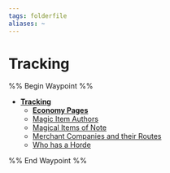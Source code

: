 ```yaml
---
tags: folderfile
aliases: ~
---
```


# Tracking

%% Begin Waypoint %%

* **[Tracking](Tracking.md)**
  * **[Economy Pages](Economy%20Pages\Economy%20Pages.md)**
  * [Magic Item Authors](Magic%20Item%20Authors.md)
  * [Magical Items of Note](Magical%20Items%20of%20Note.md)
  * [Merchant Companies and their Routes](Merchant%20Companies%20and%20their%20Routes.md)
  * [Who has a Horde](Who%20has%20a%20Horde.md)

%% End Waypoint %%
